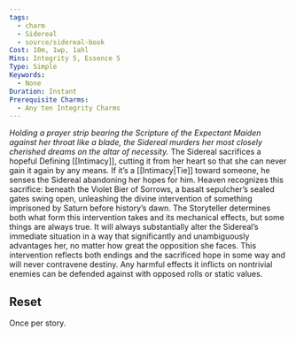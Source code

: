 ```yaml
---
tags:
  - charm
  - Sidereal
  - source/sidereal-book
Cost: 10m, 1wp, 1ahl
Mins: Integrity 5, Essence 5
Type: Simple
Keywords:
  - None
Duration: Instant
Prerequisite Charms:
  - Any ten Integrity Charms
---
```

*Holding a prayer strip bearing the Scripture of the Expectant Maiden against her throat like a blade, the Sidereal murders her most closely cherished dreams on the altar of necessity.*
The Sidereal sacrifices a hopeful Defining [[Intimacy]], cutting it from her heart so that she can never gain it again by any means. If it’s a [[Intimacy|Tie]] toward someone, he senses the Sidereal abandoning her hopes for him. Heaven recognizes this sacrifice: beneath the Violet Bier of Sorrows, a basalt sepulcher’s sealed gates swing open, unleashing the divine intervention of something imprisoned by Saturn before history’s dawn. The Storyteller determines both what form this intervention takes and its mechanical effects, but some things are always true. It will always substantially alter the Sidereal’s immediate situation in a way that significantly and unambiguously advantages her, no matter how great the opposition she faces. This intervention reflects both endings and the sacrificed hope in some way and will never contravene destiny. Any harmful effects it inflicts on nontrivial enemies can be defended against with opposed rolls or static values. 
## Reset
Once per story.